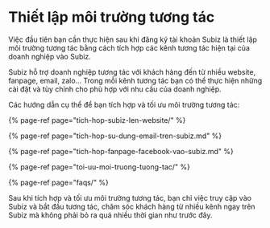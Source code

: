 # Thiết lập môi trường tương tác

Việc đầu tiên bạn cần thực hiện sau khi đăng ký tài khoản Subiz là thiết lập môi trường tương tác bằng cách tích hợp các kênh tương tác hiện tại của doanh nghiệp vào Subiz.

Subiz hỗ trợ doanh nghiệp tương tác với khách hàng đến từ nhiều website, fanpage, email, zalo… Trong mỗi kênh tương tác bạn có thể thực hiện những cài đặt và tùy chỉnh cho phù hợp với nhu cầu của doanh nghiệp.

Các hướng dẫn cụ thể để bạn tích hợp và tối ưu môi trường tương tác:

{% page-ref page="tich-hop-subiz-len-website/" %}

{% page-ref page="tich-hop-su-dung-email-tren-subiz.md" %}

{% page-ref page="tich-hop-fanpage-facebook-vao-subiz.md" %}

{% page-ref page="toi-uu-moi-truong-tuong-tac/" %}

{% page-ref page="faqs/" %}

Sau khi tích hợp và tối ưu môi trường tương tác, bạn chỉ việc truy cập vào Subiz và bắt đầu tương tác, chăm sóc khách hàng từ nhiều kênh ngay trên Subiz mà không phải bỏ ra quá nhiều thời gian như trước đây.  


